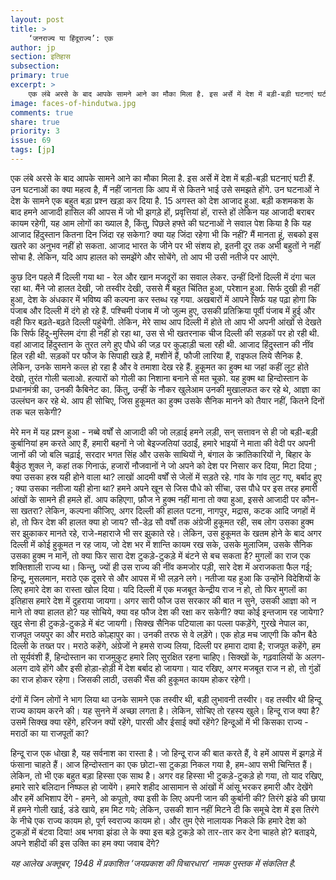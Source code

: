 ```yaml
---
layout: post
title: >
    ‘जनराज्य या हिंदूराज्य’: एक
author: jp
section: इतिहास
subsection:
primary: true
excerpt: >
    एक लंबे अरसे के बाद आपके सामने आने का मौका मिला है. इस अर्से में देश में बड़ी-बड़ी घटनाएं घटी हैं. उन घटनाओं का क्या महत्व है, मैं नहीं जानता कि आप में से कितने भाई उसे समझते होंगे. उन घटनाओं ने देश के सामने एक बहुत बड़ा प्रश्न खड़ा कर दिया है.
image: faces-of-hindutwa.jpg
comments: true
share: true
priority: 3
issue: 69
tags: [jp]
---
```


एक लंबे अरसे के बाद आपके सामने आने का मौका मिला है. इस अर्से में देश में बड़ी-बड़ी घटनाएं घटी हैं. उन घटनाओं का क्या महत्व है, मैं नहीं जानता कि आप में से कितने भाई उसे समझते होंगे. उन घटनाओं ने देश के सामने एक बहुत बड़ा प्रश्न खड़ा कर दिया है. 15 अगस्त को देश आजाद हुआ. बड़ी कशमकश के बाद हमने आजादी हासिल की आपस में जो भी झगड़े हों, प्रवृत्तियां हों, रास्ते हों लेकिन यह आजादी बराबर कायम रहेगी, यह आम लोगों का ख्याल है, किंतु, पिछले हफ्ते की घटनाओं ने सवाल पेश किया है कि यह आजाद हिंदुस्तान कितना दिन जिंदा रह सकेगा? क्या यह जिंदा रहेगा भी कि नहीं? मैं मानता हूं, सबको इस खतरे का अनुभव नहीं हो सकता. आजाद भारत के जीने पर भी संशय हो, इतनी दूर तक अभी बहुतों ने नहीं सोचा है. लेकिन, यदि आप हालत को समझेंगे और सोचेंगे, तो आप भी उसी नतीजे पर आएंगे.

कुछ दिन पहले मैं दिल्ली गया था - रेल और खान मजदूरों का सवाल लेकर. उन्हीं दिनों दिल्ली में दंगा चल रहा था. मैंने जो हालत देखी, जो तस्वीर देखी, उससे मैं बहुत चिंतित हुआ, परेशान हुआ. सिर्फ दुखी ही नहीं हुआ, देश के अंधकार में भविष्य की कल्पना कर स्तब्ध रह गया. अखबारों में आपने सिर्फ यह पढ़ा होगा कि पंजाब और दिल्ली में दंगे हो रहे हैं. पश्चिमी पंजाब में जो जुल्म हुए, उसकी प्रतिक्रिया पूर्वी पंजाब में हुई और वही फिर बढ़ते-बढ़ते दिल्ली पहुंचेगी. लेकिन, मेरे साथ आप दिल्ली में होते तो आप भी अपनी आंखों से देखते कि सिर्फ हिंदू-मुस्लिम दंगा ही नहीं हो रहा था, उस से भी खतरनाक चीज दिल्ली की सड़कों पर हो रही थी. वहां आजाद हिंदुस्तान के तुरत लगे हुए पौधे की जड़ पर कुल्हाड़ी चला रही थी. आजाद हिंदुस्तान की नींव हिल रही थी. सड़कों पर फौज के सिपाही खड़े हैं, मशीनें हैं, फौजी लारिया हैं, राइफल लिये सैनिक है. लेकिन, उनके सामने कत्ल हो रहा है और वे तमाशा देख रहे हैं. हुकूमत का हुक्म था जहां कहीं लूट होते देखो, तुरंत गोली चलाओ. हत्यारों को गोली का निशाना बनाने से मत चूको. यह हुक्म था हिन्दोस्तान के प्रधानमंत्री का, उनकी कैबिनेट का. किंतु, उन्हीं के नौकर खुलेआम उनकी मुखालफत कर रहे थे, आज्ञा का उल्लंघन कर रहे थे. आप ही सोचिए, जिस हुकूमत का हुक्म उसके सैनिक मानने को तैयार नहीं, कितने दिनों तक चल सकेगी?

मेरे मन में यह प्रश्न हुआ - नब्बे वर्षों से आजादी की जो लड़ाई हमने लड़ी, सन् सत्तावन से ही जो बड़ी-बड़ी कुर्बानियां हम करते आए हैं, हमारी बहनों ने जो बेइज्जतियां उठाईं, हमारे भाइयों ने माता की वेदी पर अपनी जानों की जो बलि चढ़ाई, सरदार भगत सिंह और उसके साथियों ने, बंगाल के क्रांतिकारियों ने, बिहार के बैकुंठ शुक्ल ने, कहां तक गिनाऊं, हजारों नौजवानों ने जो अपने को देश पर निसार कर दिया, मिटा दिया ; क्या उसका हस्र यही होने वाला था? लाखों आदमी वर्षों से जेलों में सड़ते रहे. गांव के गांव लुट गए, बर्बाद हुए ; क्या उसका नतीजा यही होना था? हमने अपने खून से जिस पौधे को सींचा, उस पौधे पर इस तरह हमारी आंखों के सामने ही हमले हों. आप कहिएगा, फ़ौज ने हुक्म नहीं माना तो क्या हुआ, इससे आजादी पर कौन-सा खतरा? लेकिन, कल्पना कीजिए, अगर दिल्ली की हालत पटना, नागपुर, मद्रास, कटक आदि जगहों में हो, तो फिर देश की हालत क्या हो जाय? सौ-डेढ़ सौ वर्षों तक अंग्रेजी हुकूमत रही, सब लोग उसका हुक्म सर झुकाकर मानते रहे, राजे-महाराजे भी सर झुकाते रहे। लेकिन, उस हुकूमत के खतम होने के बाद अगर दिल्ली में कोई हुकूमत न रह जाय, जो देश भर में शान्ति कायम रख सके, उसके मुलाजिम, उसके सैनिक उसका हुक्म न मानें, तो क्या फिर सारा देश टुकड़े-टुकड़े में बंटने से बच सकता है? मुगलों का राज एक शक्तिशाली राज्य था। किन्तु, ज्यों ही उस राज्य की नींव कमजोर पड़ी, सारे देश में अराजकता फैल गई; हिन्दू, मुसलमान, मराठे एक दूसरे से और आपस में भी लड़ने लगे। नतीजा यह हुआ कि उन्होंने विदेशियों के लिए हमारे देश का रास्ता खोल दिया। यदि दिल्ली में एक मजबूत केन्द्रीय राज न हो, तो फिर मुगलों का इतिहास हमारे देश में दुहराया जायगा। अगर सारी फौज उस सरकार की बात न सुने, उसकी आज्ञा को न माने तो क्या हालत हो? यह सोचिये, क्या वह फौज देश की रक्षा कर सकेगी? क्या कोई इन्तजाम रह जायेगा? खुद सेना ही टुकड़े-टुकड़े में बंट जायगी। सिक्ख सैनिक पटियाला का पल्ला पकड़ेंगे, गुरखे नेपाल का, राजपूत जयपुर का और मराठे कोल्हापुर का। उनकी तरफ से वे लड़ेंगे। एक होड़ मच जाएगी कि कौन बैठे दिल्ली के तख्त पर। मराठे कहेंगे, अंग्रेजों ने हमसे राज्य लिया, दिल्ली पर हमारा दावा है; राजपूत कहेंगे, हम तो सूर्यवंशी हैं, हिन्दोस्तान का राजमुकुट हमारे लिए सुरक्षित रहना चाहिए। सिक्खों के, गढ़वालियों के अलग-अलग दावे होंगे और इसी होड़ा-होड़ी में देश बर्बाद हो जायगा। याद रखिए, अगर मजबूत राज न हो, तो गुंडों का राज होकर रहेगा। जिसकी लाठी, उसकी भैंस की हुकूमत कायम होकर रहेगी।

दंगों में जिन लोगों ने भाग लिया था उनके सामने एक तस्वीर थी, बड़ी लुभावनी तस्वीर। वह तस्वीर थी हिन्दू राज्य कायम करने की। यह सुनने में अच्छा लगता है। लेकिन, सोचिए तो रहस्य खुले। हिन्दू राज क्या है? उसमें सिक्ख क्या रहेंगे, हरिजन क्यों रहेंगे, पारसी और ईसाई क्यों रहेंगे? हिन्दूओं में भी किसका राज्य - मराठों का या राजपूतों का?

हिन्दू राज एक धोखा है, यह सर्वनाश का रास्ता है। जो हिन्दू राज की बात करते हैं, वे हमें आपस में झगड़े में फंसाना चाहते हैं। आज हिन्दोस्तान का एक छोटा-सा टुकड़ा निकल गया है, हम-आप सभी चिन्तित हैं। लेकिन, तो भी एक बहुत बड़ा हिस्सा एक साथ है। अगर वह हिस्सा भी टुकड़े-टुकड़े हो गया, तो याद रखिए, हमारे सारे बलिदान निष्फल हो जायेंगे। हमारे शहीद आसामान से आंखों में आंसू भरकर हमारी और देखेंगे और हमें अभिशाप देंगे - हमने, ओ कपूतो, क्या इसी के लिए अपनी जान की कुर्बानी की? तिरंगे झंडे की छाया में हमने गोली खाई, डंडे खाये, हम मिट गये; लेकिन, उसकी शान नहीं मिटने दी कि समूचे देश में इस तिरंगे के नीचे एक राज्य कायम हो, पूर्ण स्वराज्य कायम हो। और तुम ऐसे नालायक निकले कि हमारे देश को टुकड़ों में बंटवा दिया! अब भगवा झंडा ले के क्या इस बड़े टुकड़े को तार-तार कर देना चाहते हो? बताइये, अपने शहीदों की इस उक्ति का हम क्या जवाब देंगे?

*यह आलेख अक्तूबर, 1948 में प्रकाशित ‘जयप्रकाश की विचारधारा’ नामक पुस्तक में संकलित है.*